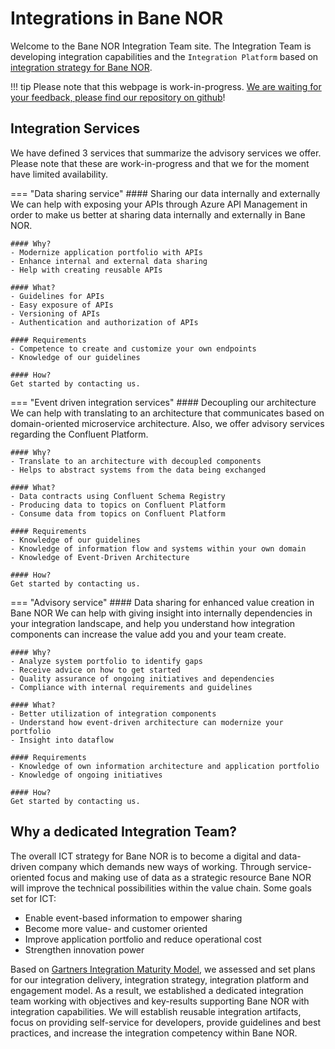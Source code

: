 # Integrations in Bane NOR

Welcome to the Bane NOR Integration Team site. The Integration Team is developing integration capabilities and the `Integration Platform` based on [integration strategy for Bane NOR](strategy.md). 

!!! tip
    Please note that this webpage is work-in-progress. [We are waiting for your feedback, please find our repository on github](https://github.com/Bane-NOR/docs)!

## Integration Services

We have defined 3 services that summarize the advisory services we offer. Please note that these are work-in-progress and that we for the moment have limited availability.

=== "Data sharing service"
    #### Sharing our data internally and externally
    We can help with exposing your APIs through Azure API Management in order to make us better at sharing data internally and externally in Bane NOR.

    #### Why?
    - Modernize application portfolio with APIs
    - Enhance internal and external data sharing
    - Help with creating reusable APIs

    #### What?
    - Guidelines for APIs
    - Easy exposure of APIs
    - Versioning of APIs
    - Authentication and authorization of APIs

    #### Requirements
    - Competence to create and customize your own endpoints
    - Knowledge of our guidelines

    #### How?
    Get started by contacting us.


=== "Event driven integration services"
    #### Decoupling our architecture 
    We can help with translating to an architecture that communicates based on domain-oriented microservice architecture. Also, we offer advisory services regarding the Confluent Platform.

    #### Why?
    - Translate to an architecture with decoupled components
    - Helps to abstract systems from the data being exchanged

    #### What?
    - Data contracts using Confluent Schema Registry
    - Producing data to topics on Confluent Platform
    - Consume data from topics on Confluent Platform
    
    #### Requirements
    - Knowledge of our guidelines
    - Knowledge of information flow and systems within your own domain
    - Knowledge of Event-Driven Architecture

    #### How?
    Get started by contacting us.

=== "Advisory service"
    #### Data sharing for enhanced value creation in Bane NOR
    We can help with giving insight into internally dependencies in your integration landscape, and help you understand how integration components can increase the value add you and your team create.

    #### Why?
    - Analyze system portfolio to identify gaps
    - Receive advice on how to get started
    - Quality assurance of ongoing initiatives and dependencies
    - Compliance with internal requirements and guidelines

    #### What?
    - Better utilization of integration components
    - Understand how event-driven architecture can modernize your portfolio
    - Insight into dataflow

    #### Requirements
    - Knowledge of own information architecture and application portfolio
    - Knowledge of ongoing initiatives

    #### How?
    Get started by contacting us.

## Why a dedicated Integration Team?
The overall ICT strategy for Bane NOR is to become a digital and data-driven company which demands new ways of working. Through service-oriented focus and making use of data as a strategic resource Bane NOR will improve the technical possibilities within the value chain. Some goals set for ICT:

- Enable event-based information to empower sharing 
- Become more value- and customer oriented 
- Improve application portfolio and reduce operational cost  
- Strengthen innovation power

Based on [Gartners Integration Maturity Model](https://www.gartner.com/en/documents/3414117), we assessed and set plans for our integration delivery, integration strategy, integration platform and engagement model. As a result, we established a dedicated integration team working with objectives and key-results supporting Bane NOR with integration capabilities. We will establish reusable integration artifacts, focus on providing self-service for developers, provide guidelines and best practices, and increase the integration competency within Bane NOR.